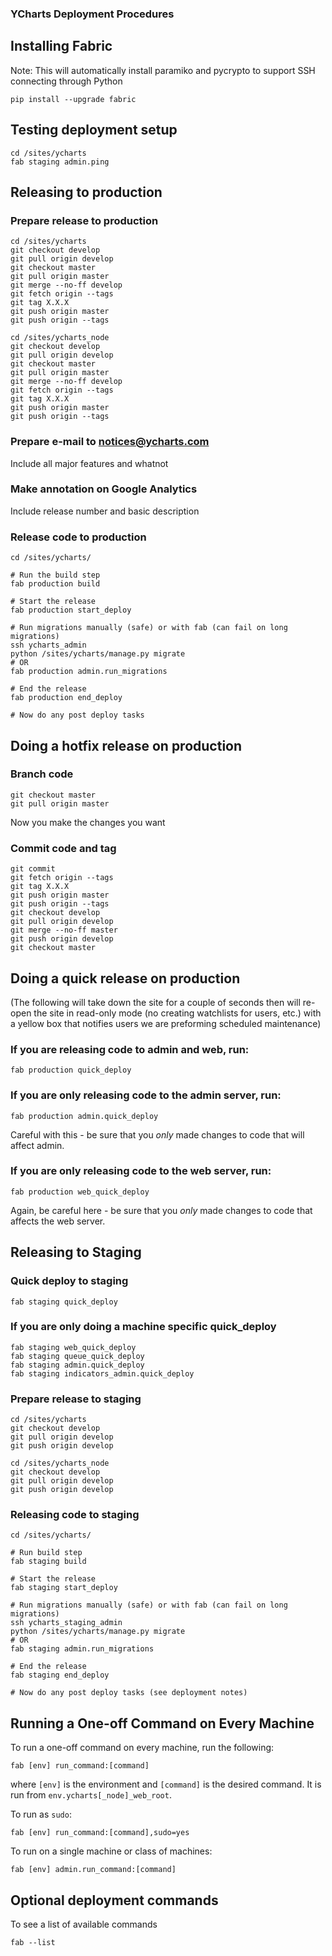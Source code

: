 ### YCharts Deployment Procedures

## Installing Fabric
Note: This will automatically install paramiko and pycrypto to support SSH connecting through Python

    pip install --upgrade fabric

## Testing deployment setup
    cd /sites/ycharts
    fab staging admin.ping

## Releasing to production

### Prepare release to production
    cd /sites/ycharts
    git checkout develop
    git pull origin develop
    git checkout master
    git pull origin master
    git merge --no-ff develop
    git fetch origin --tags
    git tag X.X.X
    git push origin master
    git push origin --tags

    cd /sites/ycharts_node
    git checkout develop
    git pull origin develop
    git checkout master
    git pull origin master
    git merge --no-ff develop
    git fetch origin --tags
    git tag X.X.X
    git push origin master
    git push origin --tags

### Prepare e-mail to notices@ycharts.com
Include all major features and whatnot

### Make annotation on Google Analytics
Include release number and basic description

### Release code to production
    cd /sites/ycharts/

    # Run the build step
    fab production build

    # Start the release
    fab production start_deploy

    # Run migrations manually (safe) or with fab (can fail on long migrations)
    ssh ycharts_admin
    python /sites/ycharts/manage.py migrate
    # OR
    fab production admin.run_migrations

    # End the release
    fab production end_deploy

    # Now do any post deploy tasks

## Doing a hotfix release on production

### Branch code
    git checkout master
    git pull origin master

Now you make the changes you want

### Commit code and tag
    git commit
    git fetch origin --tags
    git tag X.X.X
    git push origin master
    git push origin --tags
    git checkout develop
    git pull origin develop
    git merge --no-ff master
    git push origin develop
    git checkout master

## Doing a quick release on production

(The following will take down the site for a couple of seconds then will re-open
the site in read-only mode (no creating watchlists for users, etc.) with a yellow
box that notifies users we are preforming scheduled maintenance)

### If you are releasing code to admin and web, run:

    fab production quick_deploy

### If you are only releasing code to the admin server, run:

    fab production admin.quick_deploy

Careful with this - be sure that you *only* made changes to code that will affect admin.

### If you are only releasing code to the web server, run:

    fab production web_quick_deploy

Again, be careful here - be sure that you *only* made changes to code that affects the web server.

## Releasing to Staging

### Quick deploy to staging
    fab staging quick_deploy

### If you are only doing a machine specific quick_deploy

    fab staging web_quick_deploy
    fab staging queue_quick_deploy
    fab staging admin.quick_deploy
    fab staging indicators_admin.quick_deploy

### Prepare release to staging
    cd /sites/ycharts
    git checkout develop
    git pull origin develop
    git push origin develop

    cd /sites/ycharts_node
    git checkout develop
    git pull origin develop
    git push origin develop


### Releasing code to staging
    cd /sites/ycharts/

    # Run build step
    fab staging build

    # Start the release
    fab staging start_deploy

    # Run migrations manually (safe) or with fab (can fail on long migrations)
    ssh ycharts_staging_admin
    python /sites/ycharts/manage.py migrate
    # OR
    fab staging admin.run_migrations

    # End the release
    fab staging end_deploy

    # Now do any post deploy tasks (see deployment notes)
 

## Running a One-off Command on Every Machine
To run a one-off command on every machine, run the following:

    fab [env] run_command:[command]

where `[env]` is the environment and `[command]` is the desired command. It is run from `env.ycharts[_node]_web_root`.

To run as `sudo`:

    fab [env] run_command:[command],sudo=yes

To run on a single machine or class of machines:

    fab [env] admin.run_command:[command]

## Optional deployment commands
To see a list of available commands

    fab --list

